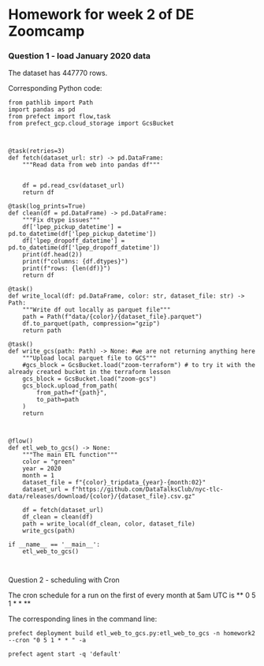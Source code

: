 # Homework for week 2 of DE Zoomcamp

### Question 1 - load January 2020 data

The dataset has 447770 rows.

Corresponding Python code:


```
from pathlib import Path
import pandas as pd
from prefect import flow,task
from prefect_gcp.cloud_storage import GcsBucket



@task(retries=3)
def fetch(dataset_url: str) -> pd.DataFrame: 
    """Read data from web into pandas df"""


    df = pd.read_csv(dataset_url)
    return df

@task(log_prints=True)
def clean(df = pd.DataFrame) -> pd.DataFrame:
    """Fix dtype issues"""
    df['lpep_pickup_datetime'] = pd.to_datetime(df['lpep_pickup_datetime'])
    df['lpep_dropoff_datetime'] = pd.to_datetime(df['lpep_dropoff_datetime'])
    print(df.head(2))
    print(f"columns: {df.dtypes}")
    print(f"rows: {len(df)}")
    return df

@task()
def write_local(df: pd.DataFrame, color: str, dataset_file: str) -> Path:
    """Write df out locally as parquet file"""
    path = Path(f"data/{color}/{dataset_file}.parquet")
    df.to_parquet(path, compression="gzip")
    return path

@task()
def write_gcs(path: Path) -> None: #we are not returning anything here
    """Upload local parquet file to GCS"""
    #gcs_block = GcsBucket.load("zoom-terraform") # to try it with the already created bucket in the terraform lesson
    gcs_block = GcsBucket.load("zoom-gcs")
    gcs_block.upload_from_path(
        from_path=f"{path}",
        to_path=path
    )
    return 



@flow()
def etl_web_to_gcs() -> None:
    """The main ETL function"""
    color = "green"
    year = 2020
    month = 1
    dataset_file = f"{color}_tripdata_{year}-{month:02}"
    dataset_url = f"https://github.com/DataTalksClub/nyc-tlc-data/releases/download/{color}/{dataset_file}.csv.gz"

    df = fetch(dataset_url)
    df_clean = clean(df)
    path = write_local(df_clean, color, dataset_file)
    write_gcs(path)

if __name__ == '__main__':
    etl_web_to_gcs()



```


Question 2 - scheduling with Cron

The cron schedule for a run on the first of every month at 5am UTC is ** 0 5 1 * * ** 

The corresponding lines in the command line:

`prefect deployment build etl_web_to_gcs.py:etl_web_to_gcs -n homework2 --cron "0 5 1 * * " -a`

`prefect agent start -q 'default'`
